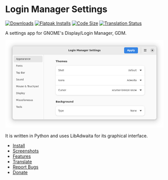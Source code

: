 # Login Manager Settings

[![Downloads](https://img.shields.io/github/downloads/realmazharhussain/gdm-settings/total)](https://github.com/realmazharhussain/gdm-settings/releases/latest)
[![Flatpak Installs](https://img.shields.io/flathub/downloads/io.github.realmazharhussain.GdmSettings)](https://github.com/realmazharhussain/gdm-settings/wiki/Installation)
[![Code Size](https://img.shields.io/github/languages/code-size/realmazharhussain/gdm-settings)](#)
[![Translation Status](https://hosted.weblate.org/widgets/gdm-settings/-/svg-badge.svg)](https://hosted.weblate.org/projects/gdm-settings/#languages)

A settings app for GNOME's Display/Login Manager, GDM.

<picture>
  <source srcset="screenshots/screenshot-1-dark.png" media="(prefers-color-scheme: dark)">
  <img src="screenshots/screenshot-1.png">
</picture>

It is written in Python and uses LibAdwaita for its graphical interface.

- [Install](https://github.com/realmazharhussain/gdm-settings/wiki/Installation)
- [Screenshots](https://github.com/realmazharhussain/gdm-settings/wiki/Screenshots)
- [Features](https://github.com/realmazharhussain/gdm-settings/wiki/Features)
- [Translate](https://hosted.weblate.org/engage/gdm-settings)
- [Report Bugs](https://github.com/realmazharhussain/gdm-settings/issues/new?assignees=&labels=bug&template=bug_report.yml)
- [Donate](https://www.patreon.com/mazharhussain)
